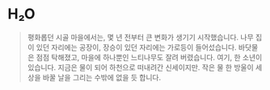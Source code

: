 # H₂O

> 평화롭던 시골 마을에서는, 몇 년 전부터 큰 변화가 생기기 시작했습니다.
> 나무 집이 있던 자리에는 공장이, 장승이 있던 자리에는 가로등이 들어섰습니다.
> 바닷물은 점점 탁해졌고, 마을에 하나뿐인 느티나무도 잘려 버렸습니다.
> 여기, 한 소년이 있습니다.
> 지금은 물이 되어 하천으로 떠내려간 신세이지만.
> 작은 물 한 방울이 세상을 바꿀 날을 그리는 수밖에 없을 듯 합니다.
